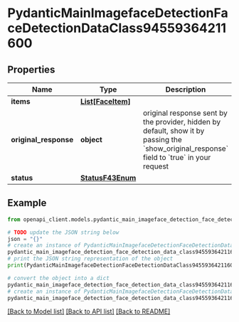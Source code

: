# PydanticMainImagefaceDetectionFaceDetectionDataClass94559364211600


## Properties

Name | Type | Description | Notes
------------ | ------------- | ------------- | -------------
**items** | [**List[FaceItem]**](FaceItem.md) |  | [optional] 
**original_response** | **object** | original response sent by the provider, hidden by default, show it by passing the &#x60;show_original_response&#x60; field to &#x60;true&#x60; in your request | [optional] 
**status** | [**StatusF43Enum**](StatusF43Enum.md) |  | 

## Example

```python
from openapi_client.models.pydantic_main_imageface_detection_face_detection_data_class94559364211600 import PydanticMainImagefaceDetectionFaceDetectionDataClass94559364211600

# TODO update the JSON string below
json = "{}"
# create an instance of PydanticMainImagefaceDetectionFaceDetectionDataClass94559364211600 from a JSON string
pydantic_main_imageface_detection_face_detection_data_class94559364211600_instance = PydanticMainImagefaceDetectionFaceDetectionDataClass94559364211600.from_json(json)
# print the JSON string representation of the object
print(PydanticMainImagefaceDetectionFaceDetectionDataClass94559364211600.to_json())

# convert the object into a dict
pydantic_main_imageface_detection_face_detection_data_class94559364211600_dict = pydantic_main_imageface_detection_face_detection_data_class94559364211600_instance.to_dict()
# create an instance of PydanticMainImagefaceDetectionFaceDetectionDataClass94559364211600 from a dict
pydantic_main_imageface_detection_face_detection_data_class94559364211600_form_dict = pydantic_main_imageface_detection_face_detection_data_class94559364211600.from_dict(pydantic_main_imageface_detection_face_detection_data_class94559364211600_dict)
```
[[Back to Model list]](../README.md#documentation-for-models) [[Back to API list]](../README.md#documentation-for-api-endpoints) [[Back to README]](../README.md)


